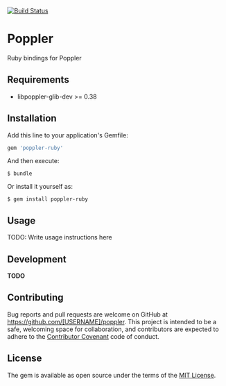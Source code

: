 [![Build Status](https://travis-ci.org/yagince/poppler_ffi.svg?branch=master)](https://travis-ci.org/yagince/poppler_ffi)

# Poppler

Ruby bindings for Poppler

## Requirements

- libpoppler-glib-dev >= 0.38

## Installation

Add this line to your application's Gemfile:

```ruby
gem 'poppler-ruby'
```

And then execute:

    $ bundle

Or install it yourself as:

    $ gem install poppler-ruby

## Usage

TODO: Write usage instructions here

## Development

**TODO**

## Contributing

Bug reports and pull requests are welcome on GitHub at https://github.com/[USERNAME]/poppler. This project is intended to be a safe, welcoming space for collaboration, and contributors are expected to adhere to the [Contributor Covenant](http://contributor-covenant.org) code of conduct.


## License

The gem is available as open source under the terms of the [MIT License](http://opensource.org/licenses/MIT).

